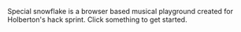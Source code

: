 Special snowflake is a browser based musical playground created for Holberton's hack sprint. Click something to get started.